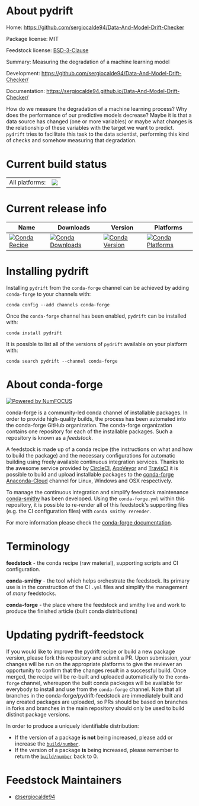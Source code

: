 About pydrift
=============

Home: https://github.com/sergiocalde94/Data-And-Model-Drift-Checker

Package license: MIT

Feedstock license: [BSD-3-Clause](https://github.com/conda-forge/pydrift-feedstock/blob/master/LICENSE.txt)

Summary: Measuring the degradation of a machine learning model

Development: https://github.com/sergiocalde94/Data-And-Model-Drift-Checker/

Documentation: https://sergiocalde94.github.io/Data-And-Model-Drift-Checker/

How do we measure the degradation of a machine learning process?
Why does the performance of our predictive models decrease? Maybe it is
that a data source has changed (one or more variables) or maybe what
changes is the relationship of these variables with the target we want
to predict. `pydrift` tries to facilitate this task to the data scientist,
performing this kind of checks and somehow measuring that degradation.


Current build status
====================


<table><tr><td>All platforms:</td>
    <td>
      <a href="https://dev.azure.com/conda-forge/feedstock-builds/_build/latest?definitionId=9911&branchName=master">
        <img src="https://dev.azure.com/conda-forge/feedstock-builds/_apis/build/status/pydrift-feedstock?branchName=master">
      </a>
    </td>
  </tr>
</table>

Current release info
====================

| Name | Downloads | Version | Platforms |
| --- | --- | --- | --- |
| [![Conda Recipe](https://img.shields.io/badge/recipe-pydrift-green.svg)](https://anaconda.org/conda-forge/pydrift) | [![Conda Downloads](https://img.shields.io/conda/dn/conda-forge/pydrift.svg)](https://anaconda.org/conda-forge/pydrift) | [![Conda Version](https://img.shields.io/conda/vn/conda-forge/pydrift.svg)](https://anaconda.org/conda-forge/pydrift) | [![Conda Platforms](https://img.shields.io/conda/pn/conda-forge/pydrift.svg)](https://anaconda.org/conda-forge/pydrift) |

Installing pydrift
==================

Installing `pydrift` from the `conda-forge` channel can be achieved by adding `conda-forge` to your channels with:

```
conda config --add channels conda-forge
```

Once the `conda-forge` channel has been enabled, `pydrift` can be installed with:

```
conda install pydrift
```

It is possible to list all of the versions of `pydrift` available on your platform with:

```
conda search pydrift --channel conda-forge
```


About conda-forge
=================

[![Powered by NumFOCUS](https://img.shields.io/badge/powered%20by-NumFOCUS-orange.svg?style=flat&colorA=E1523D&colorB=007D8A)](http://numfocus.org)

conda-forge is a community-led conda channel of installable packages.
In order to provide high-quality builds, the process has been automated into the
conda-forge GitHub organization. The conda-forge organization contains one repository
for each of the installable packages. Such a repository is known as a *feedstock*.

A feedstock is made up of a conda recipe (the instructions on what and how to build
the package) and the necessary configurations for automatic building using freely
available continuous integration services. Thanks to the awesome service provided by
[CircleCI](https://circleci.com/), [AppVeyor](https://www.appveyor.com/)
and [TravisCI](https://travis-ci.com/) it is possible to build and upload installable
packages to the [conda-forge](https://anaconda.org/conda-forge)
[Anaconda-Cloud](https://anaconda.org/) channel for Linux, Windows and OSX respectively.

To manage the continuous integration and simplify feedstock maintenance
[conda-smithy](https://github.com/conda-forge/conda-smithy) has been developed.
Using the ``conda-forge.yml`` within this repository, it is possible to re-render all of
this feedstock's supporting files (e.g. the CI configuration files) with ``conda smithy rerender``.

For more information please check the [conda-forge documentation](https://conda-forge.org/docs/).

Terminology
===========

**feedstock** - the conda recipe (raw material), supporting scripts and CI configuration.

**conda-smithy** - the tool which helps orchestrate the feedstock.
                   Its primary use is in the construction of the CI ``.yml`` files
                   and simplify the management of *many* feedstocks.

**conda-forge** - the place where the feedstock and smithy live and work to
                  produce the finished article (built conda distributions)


Updating pydrift-feedstock
==========================

If you would like to improve the pydrift recipe or build a new
package version, please fork this repository and submit a PR. Upon submission,
your changes will be run on the appropriate platforms to give the reviewer an
opportunity to confirm that the changes result in a successful build. Once
merged, the recipe will be re-built and uploaded automatically to the
`conda-forge` channel, whereupon the built conda packages will be available for
everybody to install and use from the `conda-forge` channel.
Note that all branches in the conda-forge/pydrift-feedstock are
immediately built and any created packages are uploaded, so PRs should be based
on branches in forks and branches in the main repository should only be used to
build distinct package versions.

In order to produce a uniquely identifiable distribution:
 * If the version of a package **is not** being increased, please add or increase
   the [``build/number``](https://conda.io/docs/user-guide/tasks/build-packages/define-metadata.html#build-number-and-string).
 * If the version of a package **is** being increased, please remember to return
   the [``build/number``](https://conda.io/docs/user-guide/tasks/build-packages/define-metadata.html#build-number-and-string)
   back to 0.

Feedstock Maintainers
=====================

* [@sergiocalde94](https://github.com/sergiocalde94/)

